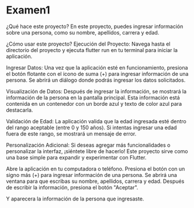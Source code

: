 # Examen1
¿Qué hace este proyecto? 
En este proyecto, puedes ingresar información sobre una persona, como su nombre, apellidos, carrera y edad. 

¿Cómo usar este proyecto? 
Ejecución del Proyecto: Navega hasta el directorio del proyecto y ejecuta flutter run en tu terminal para iniciar la aplicación.

Ingresar Datos: Una vez que la aplicación esté en funcionamiento, presiona el botón flotante con el icono de suma (+) para ingresar información de una persona. Se abrirá un diálogo donde podrás ingresar los datos solicitados.

Visualización de Datos: Después de ingresar la información, se mostrará la información de la persona en la pantalla principal. Esta información está contenida en un contenedor con un borde azul y texto de color azul para destacarla.

Validación de Edad: La aplicación valida que la edad ingresada esté dentro del rango aceptable (entre 0 y 150 años). Si intentas ingresar una edad fuera de este rango, se mostrará un mensaje de error.

Personalización Adicional: Si deseas agregar más funcionalidades o personalizar la interfaz, ¡siéntete libre de hacerlo! Este proyecto sirve como una base simple para expandir y experimentar con Flutter.

Abre la aplicación en tu computadora o teléfono.
Presiona el botón con un signo más (+) para ingresar información de una persona. Se abrirá una ventana para que escribas su nombre, apellidos, carrera y edad.
Después de escribir la información, presiona el botón "Aceptar".

Y aparecera la información de la persona que ingresaste.
